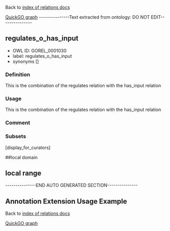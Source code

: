 Back to [index of relations docs](https://github.com/geneontology/annotation_extensions/tree/master/doc)

[QuickGO graph](www.ebi.ac.uk/QuickGO/AnnotationExtensionRelations.html)
---------------Text extracted from ontology: DO NOT EDIT---------------

## regulates_o_has_input
* OWL ID: GOREL_0001030
* label: regulates_o_has_input
* synonyms
[]

### Definition
This is the combination of the regulates relation with the has_input relation

### Usage
This is the combination of the regulates relation with the has_input relation

### Comment


### Subsets
[display_for_curators]

##local domain


## local range


---------------END AUTO GENERATED SECTION---------------























Annotation Extension Usage Example
----------------------------------

Back to [index of relations docs](https://github.com/geneontology/annotation_extensions/tree/master/doc)

[QuickGO graph](www.ebi.ac.uk/QuickGO/AnnotationExtensionRelations.html)